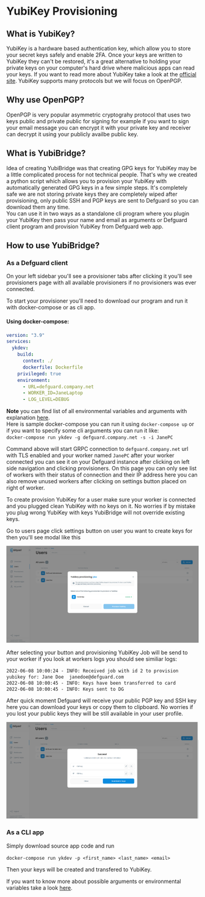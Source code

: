 # YubiKey Provisioning

## What is YubiKey?

YubiKey is a hardware based authentication key, which allow you to store your secret keys safely and enable 2FA. Once your keys are written to YubiKey they can't be restored, it's a great alternative to holding your private keys on your computer's hard drive where malicious apps can read your keys. If you want to read more about YubiKey take a look at the [official site](https://www.yubico.com/products/). YubiKey supports many protocols but we will focus on OpenPGP.

## Why use OpenPGP?

OpenPGP is very popular asymmetric cryptograhy protocol that uses two keys public and private public for signing for example if you want to sign your email message you can encrypt it with your private key and receiver can decrypt it using your publicly availbe public key.

## What is YubiBridge?

Idea of creating YubiBridge was that creating GPG keys for YubiKey may be a little complicated process for not technical people. That's why we created a python script which allows you to provision your YubiKey with automatically generated GPG keys in a few simple steps. It's completely safe we are not storing private keys they are completely wiped after provisioning, only public SSH and PGP keys are sent to Defguard so you can download them  any time.\
You can use it in two ways as a standalone cli program where you plugin your YubiKey then pass your name and email as arguments or Defguard client program and provision YubiKey from Defguard web app.

## How to use YubiBridge?

### As a Defguard client

On your left sidebar you'll see a provisioner tabs after clicking it you'll see provisioners page with all available provisioners if no provisioners was ever connected.

To start your provisioner you'll need to download our program and run it with docker-compose or as cli app.

#### Using docker-compose:

```yaml
version: "3.9"
services:
  ykdev:
    build:
      context: ./
      dockerfile: Dockerfile
    privileged: true
    environment: 
      - URL=defguard.company.net
      - WORKER_ID=JaneLaptop
      - LOG_LEVEL=DEBUG
```

**Note** you can find list of all environmental variables and arguments with explanation [here](../in-depth/environmental-variables-configuration.md).\
Here is sample docker-compose you can run it using `docker-compose up` or if you want to specify some cli arguments you can run it like: \
`docker-compose run ykdev -g defguard.company.net -s -i JanePC`&#x20;

Command above will start GRPC connection to `defguard.company.net` url with TLS enabled and your worker named `JanePC` after your worker connected you can see it on your Defguard instance after clicking on left side navigation and clicking provisioners. On this page you can only see list of workers with their status of connection and their IP address here you can also remove unused workers after clicking on settings button placed on right of worker.&#x20;

To create provision YubiKey for a user make sure your worker is connected and you plugged clean YubiKey with no keys on it. No worries if by mistake you plug wrong YubiKey with keys YubiBridge will not override existing keys.

Go to users page click settings button on user you want to create keys for then you'll see modal like this

![Provisioning modal first step](../.gitbook/assets/ProvisioningModal.png)

After selecting your button and provisioning YubiKey Job will be send to your worker if you look at workers logs you should see similiar logs:

```
2022-06-08 10:00:24 - INFO: Received job with id 2 to provision yubikey for: Jane Doe  janedoe@defguard.com
2022-06-08 10:00:45 - INFO: Keys have been transferred to card
2022-06-08 10:00:45 - INFO: Keys sent to DG
```

After quick moment Defguard will receive your public PGP key and SSH key here you can download your keys or copy them to clipboard. No worries if you lost your public keys they will be still available in your user profile.

![Successful provision modal](../.gitbook/assets/ProvisioningModalKeys.png)

### As a CLI app&#x20;

Simply download source app code and run

`docker-compose run ykdev -p <first_name> <last_name> <email>`&#x20;

Then your keys will be created and transfered to YubiKey.

If you want to know more about possible arguments or environmental variables take a look [here](../in-depth/environmental-variables-configuration.md).



